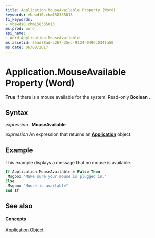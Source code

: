 ```yaml
---
title: Application.MouseAvailable Property (Word)
keywords: vbawd10.chm158335013
f1_keywords:
- vbawd10.chm158335013
ms.prod: word
api_name:
- Word.Application.MouseAvailable
ms.assetid: 25ad78ad-c267-35ec-9124-0496c034fa50
ms.date: 06/08/2017
---
```



# Application.MouseAvailable Property (Word)

 **True** if there is a mouse available for the system. Read-only **Boolean** .


## Syntax

 _expression_ . **MouseAvailable**

 _expression_ An expression that returns an **[Application](Word.Application.md)** object.


## Example

This example displays a message that no mouse is available.


```vb
If Application.MouseAvailable = False Then 
 Msgbox "Make sure your mouse is plugged in." 
Else 
 Msgbox "Mouse is available" 
End If
```


## See also


#### Concepts


[Application Object](Word.Application.md)

